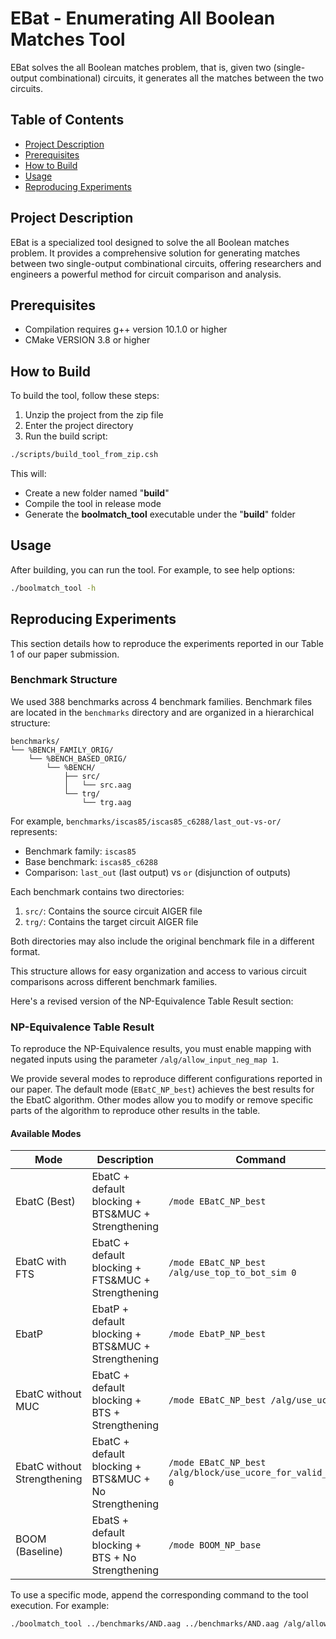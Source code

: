 # EBat - Enumerating All Boolean Matches Tool

EBat solves the all Boolean matches problem, that is, given two (single-output combinational) circuits, it generates all the matches between the two circuits.

## Table of Contents
- [Project Description](#project-description)
- [Prerequisites](#prerequisites)
- [How to Build](#how-to-build)
- [Usage](#usage)
- [Reproducing Experiments](#reproducing-experiments)


## Project Description
EBat is a specialized tool designed to solve the all Boolean matches problem. It provides a comprehensive solution for generating matches between two single-output combinational circuits, offering researchers and engineers a powerful method for circuit comparison and analysis.

## Prerequisites
- Compilation requires g++ version 10.1.0 or higher
- CMake VERSION 3.8 or higher

## How to Build
To build the tool, follow these steps:

1. Unzip the project from the zip file
2. Enter the project directory
3. Run the build script:

```bash
./scripts/build_tool_from_zip.csh
```

This will:
- Create a new folder named "**build**"
- Compile the tool in release mode
- Generate the **boolmatch_tool** executable under the "**build**" folder

## Usage
After building, you can run the tool. For example, to see help options:

```bash
./boolmatch_tool -h
```

## Reproducing Experiments
This section details how to reproduce the experiments reported in our Table 1 of our paper submission.

### Benchmark Structure
We used 388 benchmarks across 4 benchmark families. Benchmark files are located in the `benchmarks` directory and are organized in a hierarchical structure:

```
benchmarks/
└── %BENCH_FAMILY_ORIG/
    └── %BENCH_BASED_ORIG/
        └── %BENCH/
            ├── src/
            │   └── src.aag
            └── trg/
                └── trg.aag
```

For example, `benchmarks/iscas85/iscas85_c6288/last_out-vs-or/` represents:
- Benchmark family: `iscas85`
- Base benchmark: `iscas85_c6288`
- Comparison: `last_out` (last output) vs `or` (disjunction of outputs)

Each benchmark contains two directories:
1. `src/`: Contains the source circuit AIGER file
2. `trg/`: Contains the target circuit AIGER file

Both directories may also include the original benchmark file in a different format.

This structure allows for easy organization and access to various circuit comparisons across different benchmark families.

Here's a revised version of the NP-Equivalence Table Result section:

### NP-Equivalence Table Result

To reproduce the NP-Equivalence results, you must enable mapping with negated inputs using the parameter `/alg/allow_input_neg_map 1`.

We provide several modes to reproduce different configurations reported in our paper. The default mode (`EBatC_NP_best`) achieves the best results for the EbatC algorithm. Other modes allow you to modify or remove specific parts of the algorithm to reproduce other results in the table.

#### Available Modes

| Mode | Description | Command |
|------|-------------|---------|
| EbatC (Best) | EbatC + default blocking + BTS&MUC + Strengthening | `/mode EBatC_NP_best` |
| EbatC with FTS | EbatC + default blocking + FTS&MUC + Strengthening | `/mode EBatC_NP_best /alg/use_top_to_bot_sim 0` |
| EbatP | EbatP + default blocking + BTS&MUC + Strengthening | `/mode EbatP_NP_best` |
| EbatC without MUC | EbatC + default blocking + BTS + Strengthening | `/mode EBatC_NP_best /alg/use_ucore 0` |
| EbatC without Strengthening | EbatC + default blocking + BTS&MUC + No Strengthening | `/mode EBatC_NP_best /alg/block/use_ucore_for_valid_match 0` |
| BOOM (Baseline) | EbatS + default blocking + BTS + No Strengthening | `/mode BOOM_NP_base` |

To use a specific mode, append the corresponding command to the tool execution. For example:

```bash
./boolmatch_tool ../benchmarks/AND.aag ../benchmarks/AND.aag /alg/allow_input_neg_map 1 /mode EBatC_NP_best [other_parameters]
```